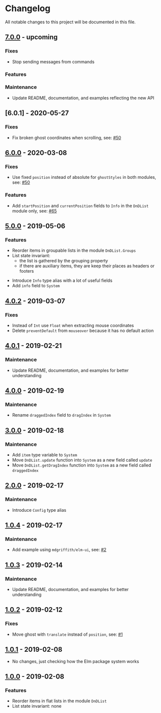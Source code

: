 # Changelog

All notable changes to this project will be documented in this file.

## [7.0.0] - upcoming

### Fixes

-   Stop sending messages from commands

### Features

### Maintenance

-   Update README, documentation, and examples reflecting the new API

## [6.0.1] - 2020-05-27

### Fixes

- Fix broken ghost coordinates when scrolling, see: [#50]

## [6.0.0] - 2020-03-08

### Fixes

-   Use fixed `position` instead of absolute for `ghostStyles` in both modules, see: [#50]

### Features

-   Add `startPosition` and `currentPosition` fields to `Info` in the `DnDList` module only, see: [#65]

## [5.0.0] - 2019-05-06

### Features

-   Reorder items in groupable lists in the module `DnDList.Groups`
-   List state invariant:
    -   the list is gathered by the grouping property
    -   if there are auxiliary items, they are keep their places as headers or footers

*   Introduce `Info` type alias with a lot of useful fields
*   Add `info` field to `System`

## [4.0.2] - 2019-03-07

### Fixes

-   Instead of `Int` use `Float` when extracting mouse coordinates
-   Delete `preventDefault` from `mouseover` because it has no default action

## [4.0.1] - 2019-02-21

### Maintenance

-   Update README, documentation, and examples for better understanding

## [4.0.0] - 2019-02-19

### Maintenance

-   Rename `draggedIndex` field to `dragIndex` in `System`

## [3.0.0] - 2019-02-18

### Maintenance

-   Add `item` type variable to `System`
-   Move `DnDList.update` function into `System` as a new field called `update`
-   Move `DnDList.getDragIndex` function into `System` as a new field called `draggedIndex`

## [2.0.0] - 2019-02-17

### Maintenance

-   Introduce `Config` type alias

## [1.0.4] - 2019-02-17

### Maintenance

-   Add example using `mdgriffith/elm-ui`, see: [#2]

## [1.0.3] - 2019-02-14

### Maintenance

-   Update README, documentation, and examples for better understanding

## [1.0.2] - 2019-02-12

### Fixes

-   Move ghost with `translate` instead of `position`, see: [#1]

## [1.0.1] - 2019-02-08

-   No changes, just checking how the Elm package system works

## [1.0.0] - 2019-02-08

### Features

-   Reorder items in flat lists in the module `DnDList`
-   List state invariant: none

[7.0.0]: https://github.com/annaghi/dnd-list/compare/6.0.0...7.0.0
[6.0.0]: https://github.com/annaghi/dnd-list/compare/5.0.0...6.0.0
[5.0.0]: https://github.com/annaghi/dnd-list/compare/4.0.2...5.0.0
[4.0.2]: https://github.com/annaghi/dnd-list/compare/4.0.1...4.0.2
[4.0.1]: https://github.com/annaghi/dnd-list/compare/4.0.0...4.0.1
[4.0.0]: https://github.com/annaghi/dnd-list/compare/3.0.0...4.0.0
[3.0.0]: https://github.com/annaghi/dnd-list/compare/2.0.0...3.0.0
[2.0.0]: https://github.com/annaghi/dnd-list/compare/1.0.4...2.0.0
[1.0.4]: https://github.com/annaghi/dnd-list/compare/1.0.3...1.0.4
[1.0.3]: https://github.com/annaghi/dnd-list/compare/1.0.2...1.0.3
[1.0.2]: https://github.com/annaghi/dnd-list/compare/1.0.1...1.0.2
[1.0.1]: https://github.com/annaghi/dnd-list/compare/1.0.0...1.0.1
[1.0.0]: https://github.com/annaghi/dnd-list/releases/tag/1.0.0


[#1]: https://github.com/annaghi/dnd-list/pull/1
[#2]: https://github.com/annaghi/dnd-list/pull/2
[#50]: https://github.com/annaghi/dnd-list/pull/50
[#65]: https://github.com/annaghi/dnd-list/pull/65